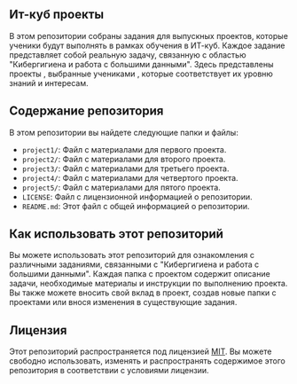 ## Ит-куб проекты

В этом репозитории собраны задания для выпускных проектов, которые ученики будут выполнять в рамках обучения в ИТ-куб. Каждое задание представляет собой реальную задачу, связанную с областью "Кибергигиена и работа с большими данными". Здесь представлены  проекты , выбранные учениками , которые соответствует их уровню знаний и интересам.

## Содержание репозитория

В этом репозитории вы найдете следующие папки и файлы:

- `project1/`: Файл с материалами для первого проекта.
- `project2/`: Файл с материалами для второго проекта.
- `project3/`: Файл с материалами для третьего проекта.
- `project4/`: Файл с материалами для четвертого проекта.
- `project5/`: Файл с материалами для пятого проекта.
- `LICENSE`: Файл с лицензионной информацией о репозитории.
- `README.md`: Этот файл с общей информацией о репозитории.

## Как использовать этот репозиторий

Вы можете использовать этот репозиторий для ознакомления с различными заданиями, связанными с "Кибергигиена и работа с большими данными". Каждая папка с проектом содержит описание задачи, необходимые материалы и инструкции по выполнению проекта. Вы также можете вносить свой вклад в проект, создав новые папки с проектами или внося изменения в существующие задания.

## Лицензия

Этот репозиторий распространяется под лицензией [MIT](LICENSE). Вы можете свободно использовать, изменять и распространять содержимое этого репозитория в соответствии с условиями лицензии.
